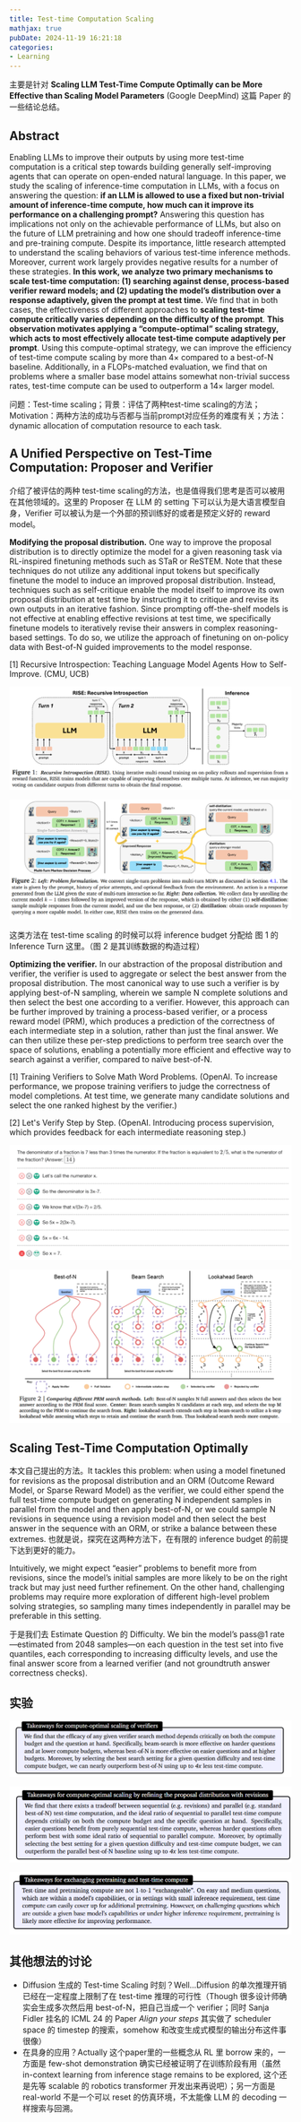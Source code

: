 ```yaml
---
title: Test-time Computation Scaling
mathjax: true
pubDate: 2024-11-19 16:21:18
categories:
- Learning
---
```



主要是针对 **Scaling LLM Test-Time Compute Optimally can be More Effective than Scaling Model Parameters** (Google DeepMind) 这篇 Paper 的一些结论总结。

## Abstract

Enabling LLMs to improve their outputs by using more test-time computation is a critical step towards building generally self-improving agents that can operate on open-ended natural language. In this paper, we study the scaling of inference-time computation in LLMs, with a focus on answering the question: **if an LLM is allowed to use a fixed but non-trivial amount of inference-time compute, how much can it improve its performance on a challenging prompt?** Answering this question has implications not only on the achievable performance of LLMs, but also on the future of LLM pretraining and how one should tradeoff inference-time and pre-training compute. Despite its importance, little research attempted to understand the scaling behaviors of various test-time inference methods. Moreover, current work largely provides negative results for a number of these strategies. **In this work, we analyze two primary mechanisms to scale test-time computation: (1) searching against dense, process-based verifier reward models; and (2) updating the model’s distribution over a response adaptively, given the prompt at test time.** We find that in both cases, the effectiveness of different approaches to **scaling test-time compute critically varies depending on the difficulty of the prompt**. **This observation motivates applying a “compute-optimal” scaling strategy, which acts to most effectively allocate test-time compute adaptively per prompt**. Using this compute-optimal strategy, we can improve the efficiency of test-time compute scaling by more than 4× compared to a best-of-N baseline. Additionally, in a FLOPs-matched evaluation, we find that on problems where a smaller base model attains somewhat non-trivial success rates, test-time compute can be used to outperform a 14× larger model.

问题：Test-time scaling；背景：评估了两种test-time scaling的方法；Motivation：两种方法的成功与否都与当前prompt对应任务的难度有关；方法：dynamic allocation of computation resource to each task.

## A Unified Perspective on Test-Time Computation: Proposer and Verifier

介绍了被评估的两种 test-time scaling的方法，也是值得我们思考是否可以被用在其他领域的。这里的 Proposer 在 LLM 的 setting 下可以认为是大语言模型自身，Verifier 可以被认为是一个外部的预训练好的或者是预定义好的 reward model。

**Modifying the proposal distribution.** One way to improve the proposal distribution is to directly optimize the model for a given reasoning task via RL-inspired finetuning methods such as STaR or ReSTEM. Note that these techniques do not utilize any additional input tokens but specifically finetune the model to induce an improved proposal distribution. Instead, techniques such as self-critique enable the model itself to improve its own proposal distribution at test time by instructing it to critique and revise its own outputs in an iterative fashion. Since prompting off-the-shelf models is not effective at enabling effective revisions at test time, we specifically finetune models to iteratively revise their answers in complex reasoning-based settings. To do so, we utilize the approach of finetuning on on-policy data with Best-of-N guided improvements to the model response.

[1] Recursive Introspection: Teaching Language Model Agents How to Self-Improve. (CMU, UCB)

![image.png](test-time-scaling.assets/image.png)

![image.png](test-time-scaling.assets/image%201.png)

这类方法在 test-time scaling 的时候可以将 inference budget 分配给 图 1 的 Inference Turn 这里。（图 2 是其训练数据的构造过程）

**Optimizing the verifier.** In our abstraction of the proposal distribution and verifier, the verifier is used to aggregate or select the best answer from the proposal distribution. The most canonical way to use such a verifier is by applying best-of-N sampling, wherein we sample N complete solutions and then select the best one according to a verifier. However, this approach can be further improved by training a process-based verifier, or a process reward model (PRM), which produces a prediction of the correctness of each intermediate step in a solution, rather than just the final answer. We can then utilize these per-step predictions to perform tree search over the space of solutions, enabling a potentially more efficient and effective way to search against a verifier, compared to naïve best-of-N.

[1] Training Verifiers to Solve Math Word Problems. (OpenAI. To increase performance, we propose training verifiers to judge the correctness of model completions. At test time, we generate many candidate solutions and select the one ranked highest by the verifier.)

[2] Let's Verify Step by Step. (OpenAI. Introducing process supervision, which provides feedback for each intermediate reasoning step.)

![image.png](test-time-scaling.assets/image%202.png)

![image.png](test-time-scaling.assets/image%203.png)

## Scaling Test-Time Computation Optimally

本文自己提出的方法。It tackles this problem: when using a model finetuned for revisions as the proposal distribution and an ORM (Outcome Reward Model, or Sparse Reward Model) as the verifier, we could either spend the full test-time compute budget on generating N independent samples in parallel from the model and then apply best-of-N, or we could sample N revisions in sequence using a revision model and then select the best answer in the sequence with an ORM, or strike a balance between these extremes. 也就是说，探究在这两种方法下，在有限的 inference budget 的前提下达到更好的能力。

Intuitively, we might expect “easier” problems to benefit more from revisions, since the model’s initial samples are more likely to be on the right track but may just need further refinement. On the other hand, challenging problems may require more exploration of different high-level problem solving strategies, so sampling many times independently in parallel may be preferable in this setting.

于是我们去 Estimate Question 的 Difficulty. We bin the model’s pass@1 rate—estimated from 2048 samples—on each question in the test set into five quantiles, each corresponding to increasing difficulty levels, and use the final answer score from a learned verifier (and not groundtruth answer correctness checks).

## 实验

![image.png](test-time-scaling.assets/image%204.png)

![image.png](test-time-scaling.assets/image%205.png)

![image.png](test-time-scaling.assets/image%206.png)

## 其他想法的讨论

- Diffusion 生成的 Test-time Scaling 时刻？Well…Diffusion 的单次推理开销已经在一定程度上限制了在 test-time 推理的可行性（Though 很多设计师确实会生成多次然后用 best-of-N，把自己当成一个 verifier；同时 Sanja Fidler 挂名的 ICML 24 的 Paper *Align your steps* 其实做了 scheduler space 的 timestep 的搜索，somehow 和改变生成式模型的输出分布这件事很像）
- 在具身的应用？Actually 这个paper里的一些概念从 RL 里 borrow 来的，一方面是 few-shot demonstration 确实已经被证明了在训练阶段有用（虽然 in-context learning from inference stage remains to be explored, 这个还是先等 scalable 的 robotics transformer 开发出来再说吧）；另一方面是 real-world 不是一个可以 reset 的仿真环境，不太能像 LLM 的 decoding 一样搜索与回溯。